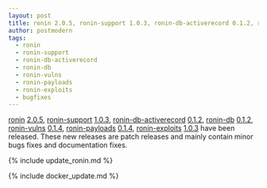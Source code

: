 ```yaml
---
layout: post
title: ronin 2.0.5, ronin-support 1.0.3, ronin-db-activerecord 0.1.2, ronin-db 0.1.2, ronin-vulns 0.1.4, ronin-payloads 0.1.4, and ronin-exploits 1.0.3 released!
author: postmodern
tags:
  - ronin
  - ronin-support
  - ronin-db-activerecord
  - ronin-db
  - ronin-vulns
  - ronin-payloads
  - ronin-exploits
  - bugfixes
---
```


[ronin][ronin] [2.0.5][ronin-2.0.5],
[ronin-support][ronin-support] [1.0.3][ronin-support-1.0.3],
[ronin-db-activerecord][ronin-db-activerecord] [0.1.2][ronin-db-activerecord-0.1.2],
[ronin-db][ronin-db] [0.1.2][ronin-db-0.1.2],
[ronin-vulns][ronin-vulns] [0.1.4][ronin-vulns-0.1.4],
[ronin-payloads][ronin-payloads] [0.1.4][ronin-payloads-0.1.4],
[ronin-exploits][ronin-exploits] [1.0.3][ronin-exploits-1.0.3]
have been released. These new releases are patch releases and mainly contain
minor bugs fixes and documentation fixes.

{% include update_ronin.md %}

{% include docker_update.md %}

[ronin]: https://github.com/ronin-rb/ronin#readme
[ronin-support]: https://github.com/ronin-rb/ronin-support#readme
[ronin-db-activerecord]: https://github.com/ronin-rb/ronin-db-activerecord#readme
[ronin-db]: https://github.com/ronin-rb/ronin-db#readme
[ronin-support]: https://github.com/ronin-rb/ronin-support#readme
[ronin-vulns]: https://github.com/ronin-rb/ronin-vulns#readme
[ronin-payloads]: https://github.com/ronin-rb/ronin-payloads#readme
[ronin-exploits]: https://github.com/ronin-rb/ronin-exploits#readme

[ronin-2.0.5]: https://github.com/ronin-rb/ronin/releases/tag/v2.0.5
[ronin-support-1.0.3]: https://github.com/ronin-rb/ronin-support/releases/tag/v1.0.3
[ronin-db-activerecord-0.1.2]: https://github.com/ronin-rb/ronin-db-activerecord/releases/tag/v0.1.2
[ronin-db-0.1.2]: https://github.com/ronin-rb/ronin-support/releases/tag/v0.1.2
[ronin-vulns-0.1.4]: https://github.com/ronin-rb/ronin-vulns/releases/tag/v0.1.4
[ronin-payloads-0.1.4]: https://github.com/ronin-rb/ronin-payloads/releases/tag/v0.1.4
[ronin-exploits-1.0.3]: https://github.com/ronin-rb/ronin-exploits/releases/tag/v1.0.3
